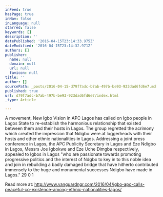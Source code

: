 ```yaml
---
inFeed: true
hasPage: true
inNav: false
inLanguage: null
starred: false
keywords: []
description: ''
datePublished: '2016-04-15T23:14:33.975Z'
dateModified: '2016-04-15T23:14:32.971Z'
authors: []
publisher:
  name: null
  domain: null
  url: null
  favicon: null
title: ''
author: []
sourcePath: _posts/2016-04-15-d79f7adc-b7ab-497b-be93-923dad6fd6e7.md
published: true
url: d79f7adc-b7ab-497b-be93-923dad6fd6e7/index.html
_type: Article

---
```

A movement, New Igbo Vision in APC Lagos has called on Igbo people in Lagos State to re-establish the harmonious relationship that existed between them and their hosts in Lagos. The group regretted the acrimony which created the impression that Ndigbo were at loggerheads with their hosts and other ethnic nationalities in Lagos. Addressing a joint press conference in Lagos, the APC Publicity Secretary in Lagos and Eze Ndigbo in Lagos, Messrs Joe Igbokwe and Eze Uche Dimgba respectively, appealed to Igbos in Lagos "who are passionate towards promoting progressive politics and the interest of Ndgbo to key in to this noble idea and join in rebuilding a badly damaged bridge that have hitherto contributed immensely to the huge and monumental successes Ndigbo have made in Lagos."   29 0 1

Read more at: http://www.vanguardngr.com/2016/04/igbo-apc-calls-peaceful-co-existence-among-ethnic-nationalities-lagos/
